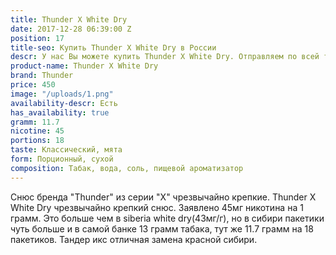 ```yaml
---
title: Thunder X White Dry
date: 2017-12-28 06:39:00 Z
position: 17
title-seo: Купить Thunder X White Dry в России
descr: У нас Вы можете купить Thunder X White Dry. Отправляем по всей территории России.
product-name: Thunder X White Dry
brand: Thunder
price: 450
image: "/uploads/1.png"
availability-descr: Есть
has_availability: true
gramm: 11.7
nicotine: 45
portions: 18
taste: Классический, мята
form: Порционный, сухой
composition: Табак, вода, соль, пищевой ароматизатор
---
```


Снюс бренда "Thunder" из серии "X" чрезвычайно крепкие.
Thunder X White Dry чрезвычайно крепкий снюс. Заявлено 45мг никотина на 1 грамм. Это больше чем в siberia white dry(43мг/г), но в сибири пакетики чуть больше и в самой банке 13 грамм табака, тут же 11.7 грамм на 18 пакетиков. 
Тандер икс отличная замена красной сибири.